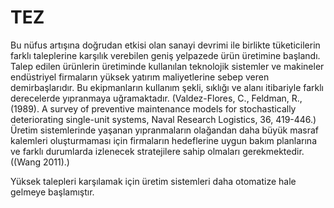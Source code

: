 # TEZ
Bu nüfus artışına doğrudan etkisi olan sanayi devrimi ile birlikte tüketicilerin farklı taleplerine karşılık verebilen geniş yelpazede ürün üretimine başlandı. Talep edilen ürünlerin üretiminde kullanılan teknolojik sistemler ve makineler endüstriyel firmaların yüksek yatırım maliyetlerine sebep veren demirbaşlarıdır. Bu ekipmanların kullanım şekli, sıklığı ve alanı itibariyle farklı derecelerde yıpranmaya uğramaktadır. (Valdez-Flores, C., Feldman, R., (1989). A survey of preventive maintenance
models for stochastically deteriorating single-unit systems, Naval
Research Logistics, 36, 419-446.) 
Üretim sistemlerinde yaşanan yıpranmaların olağandan daha büyük masraf kalemleri oluşturmaması için firmaların hedeflerine uygun bakım planlarına ve farklı durumlarda izlenecek stratejilere sahip olmaları gerekmektedir. ((Wang 2011).)

Yüksek talepleri karşılamak için üretim sistemleri daha otomatize hale gelmeye başlamıştır. 

